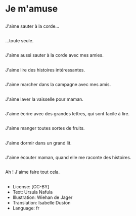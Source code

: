 # Je m'amuse

##
J'aime sauter à la corde...

##
...toute seule.

##
J'aime aussi sauter à la corde avec mes amies.

##
J'aime lire des histoires intéressantes.

##
J'aime marcher dans la campagne avec mes amis.

##
J'aime laver la vaisselle pour maman.

##
J'aime écrire avec des grandes lettres, qui sont facile à lire.

##
J'aime manger toutes sortes de fruits.

##
J'aime dormir dans un grand lit.

##
J'aime écouter maman, quand elle me raconte des histoires.

##
Ah ! J'aime faire tout cela.

##
* License: [CC-BY]
* Text: Ursula Nafula
* Illustration: Wiehan de Jager
* Translation: Isabelle Duston
* Language: fr
